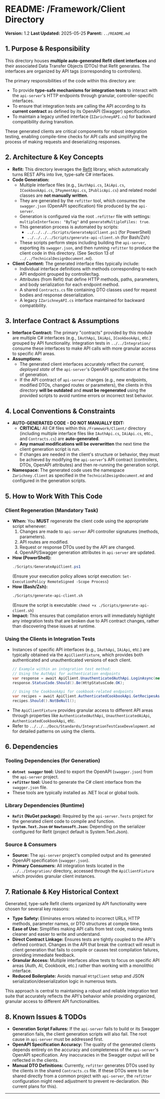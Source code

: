 # README: /Framework/Client Directory

**Version:** 1.2
**Last Updated:** 2025-05-25
**Parent:** `../README.md`

## 1. Purpose & Responsibility

This directory houses **multiple auto-generated Refit client interfaces** and their associated Data Transfer Objects (DTOs) that Refit generates. The interfaces are organized by API tags (corresponding to controllers).

The primary responsibilities of the code within this directory are:
* To provide **type-safe mechanisms for integration tests** to interact with the `api-server`'s HTTP endpoints through granular, controller-specific interfaces.
* To ensure that integration tests are calling the API according to its **current contract** as defined by its OpenAPI (Swagger) specification.
* To maintain a legacy unified interface (`IZarichneyAPI.cs`) for backward compatibility during transition.

These generated clients are critical components for robust integration testing, enabling compile-time checks for API calls and simplifying the process of making requests and deserializing responses.

## 2. Architecture & Key Concepts

* **Refit:** This directory leverages the [Refit](https://github.com/reactiveui/refit) library, which automatically turns REST APIs into live, type-safe C# interfaces.
* **Code Generation:**
    * Multiple interface files (e.g., `IAuthApi.cs`, `IAiApi.cs`, `ICookbookApi.cs`, `IPaymentApi.cs`, `IPublicApi.cs`) and related model classes are **not manually written**.
    * They are generated by the `refitter` tool, which consumes the `swagger.json` (OpenAPI specification) file produced by the `api-server`.
    * Generation is configured via the root `.refitter` file with settings: `multipleInterfaces: "ByTag"` and `generateMultipleFiles: true`.
    * This generation process is automated by scripts:
        * `../../../../Scripts/GenerateApiClient.ps1` (for PowerShell)
        * `../../../../Scripts/generate-api-client.sh` (for Bash/Zsh)
    * These scripts perform steps including building the `api-server`, exporting its `swagger.json`, and then running `refitter` to produce the client code in this directory. (See Section 13 of `../../TechnicalDesignDocument.md`).
* **Client Content:** The generated interface files typically include:
    * Individual interface definitions with methods corresponding to each API endpoint grouped by controller/tag.
    * Attributes (from Refit) that define HTTP methods, paths, parameters, and body serialization for each endpoint method.
    * A shared `Contracts.cs` file containing DTO classes used for request bodies and response deserialization.
    * A legacy `IZarichneyAPI.cs` interface maintained for backward compatibility.

## 3. Interface Contract & Assumptions

* **Interface Contract:** The primary "contracts" provided by this module are multiple C# interfaces (e.g., `IAuthApi`, `IAiApi`, `ICookbookApi`, etc.) grouped by API functionality. Integration tests in `../../Integration/` consume these interfaces to make API calls with more granular access to specific API areas.
* **Assumptions:**
    * The generated client interfaces accurately reflect the *current, deployed state* of the `api-server`'s OpenAPI specification at the time of generation.
    * If the API contract of `api-server` changes (e.g., new endpoints, modified DTOs, changed routes or parameters), the clients in this directory **will be outdated** and **must be regenerated** using the provided scripts to avoid runtime errors or incorrect test behavior.

## 4. Local Conventions & Constraints

* **AUTO-GENERATED CODE - DO NOT MANUALLY EDIT:**
    * **CRITICAL:** All C# files within this `/Framework/Client/` directory (including multiple interface files like `IAuthApi.cs`, `IAiApi.cs`, etc., and `Contracts.cs`) are **auto-generated**.
    * **Any manual modifications will be overwritten** the next time the client generation script is run.
    * If changes are needed in the client's structure or behavior, they must be achieved by modifying the `api-server`'s API contract (controllers, DTOs, OpenAPI attributes) and then re-running the generation script.
* **Namespace:** The generated code uses the namespace `Zarichney.Client` as specified in the `TechnicalDesignDocument.md` and configured in the generation scripts.

## 5. How to Work With This Code

### Client Regeneration (Mandatory Task)

* **When:** You **MUST** regenerate the client code using the appropriate script whenever:
    1.  Changes are made to `api-server` API controller signatures (methods, parameters).
    2.  API routes are modified.
    3.  Request or response DTOs used by the API are changed.
    4.  OpenAPI/Swagger generation attributes in `api-server` are updated.
* **How (PowerShell):**
    ```powershell
    ./Scripts/GenerateApiClient.ps1
    ```
  (Ensure your execution policy allows script execution: `Set-ExecutionPolicy RemoteSigned -Scope Process`)
* **How (Bash/Zsh):**
    ```bash
    ./Scripts/generate-api-client.sh
    ```
  (Ensure the script is executable: `chmod +x ./Scripts/generate-api-client.sh`)
* **Impact:** This ensures that compilation errors will immediately highlight any integration tests that are broken due to API contract changes, rather than discovering these issues at runtime.

### Using the Clients in Integration Tests

* Instances of specific API interfaces (e.g., `IAuthApi`, `IAiApi`, etc.) are typically obtained via the `ApiClientFixture`, which provides both authenticated and unauthenticated versions of each client.
    ```csharp
    // Example within an integration test method:
    // Using the AuthApi for authentication endpoints
    var response = await ApiClient.UnauthenticatedAuthApi.LoginAsync(new LoginRequestDto { /* ... */ });
    response.StatusCode.Should().Be(HttpStatusCode.OK);
    
    // Using the CookbookApi for cookbook-related endpoints
    var recipes = await ApiClient.AuthenticatedCookbookApi.GetRecipesAsync();
    recipes.Should().NotBeNull();
    ```
* The `ApiClientFixture` provides granular access to different API areas through properties like `AuthenticatedAuthApi`, `UnauthenticatedAiApi`, `AuthenticatedCookbookApi`, etc.
* Refer to `../../../Docs/Standards/IntegrationTestCaseDevelopment.md` for detailed patterns on using the clients.

## 6. Dependencies

### Tooling Dependencies (for Generation)

* **`dotnet swagger` tool:** Used to export the OpenAPI (`swagger.json`) from the `api-server` project.
* **`refitter` tool:** Used to generate the C# client interface from the `swagger.json` file.
* These tools are typically installed as .NET local or global tools.

### Library Dependencies (Runtime)

* **`Refit` (NuGet package):** Required by the `api-server.Tests` project for the generated client code to compile and function.
* **`System.Text.Json` or `Newtonsoft.Json`:** Depending on the serializer configured for Refit (project default is System.Text.Json).

### Source & Consumers

* **Source:** The `api-server` project's compiled output and its generated OpenAPI specification (`swagger.json`).
* **Primary Consumers:** All integration tests located in the `../../Integration/` directory, accessed through the `ApiClientFixture` which provides granular client instances.

## 7. Rationale & Key Historical Context

Generated, type-safe Refit clients organized by API functionality were chosen for several key reasons:
* **Type Safety:** Eliminates errors related to incorrect URLs, HTTP methods, parameter names, or DTO structures at compile time.
* **Ease of Use:** Simplifies making API calls from test code, making tests cleaner and easier to write and understand.
* **Direct Contract Linkage:** Ensures tests are tightly coupled to the API's defined contract. Changes in the API that break the contract will result in client generation that fails to compile or causes test compilation failures, providing immediate feedback.
* **Granular Access:** Multiple interfaces allow tests to focus on specific API areas (Auth, AI, Cookbook, etc.) rather than working with a monolithic interface.
* **Reduced Boilerplate:** Avoids manual `HttpClient` setup and JSON serialization/deserialization logic in numerous tests.

This approach is central to maintaining a robust and reliable integration test suite that accurately reflects the API's behavior while providing organized, granular access to different API functionalities.

## 8. Known Issues & TODOs

* **Generation Script Failures:** If the `api-server` fails to build or its Swagger generation fails, the client generation scripts will also fail. The root cause in `api-server` must be addressed first.
* **OpenAPI Specification Accuracy:** The quality of the generated clients depends entirely on the accuracy and completeness of the `api-server`'s OpenAPI specification. Any inaccuracies in the Swagger output will be reflected in the clients.
* **Manual DTO Definitions:** Currently, `refitter` generates DTOs used by the clients in the shared `Contracts.cs` file. If these DTOs were to be shared directly from a common project with `api-server`, the `refitter` configuration might need adjustment to prevent re-declaration. (No current plans for this).

---
